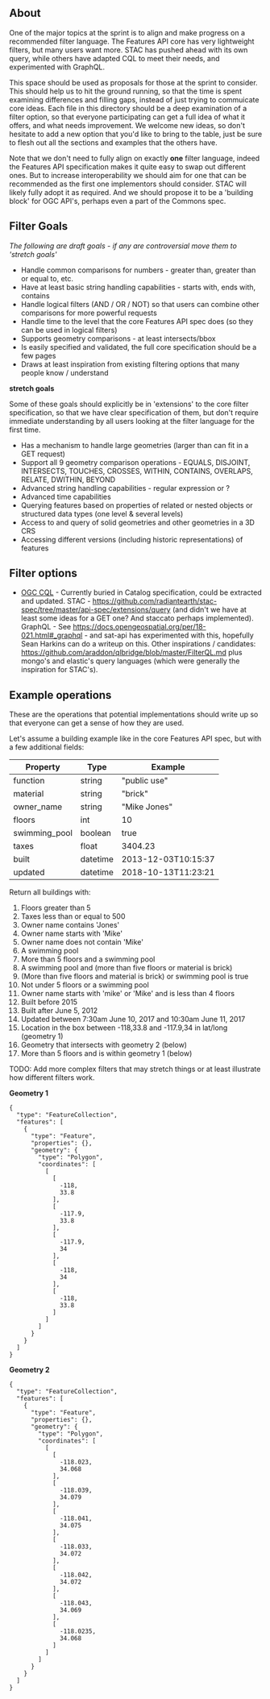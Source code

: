 ## About

One of the major topics at the sprint is to align and make progress on a recommended filter language. The Features API core
has very lightweight filters, but many users want more. STAC has pushed ahead with its own query, while others have adapted
CQL to meet their needs, and experimented with GraphQL.

This space should be used as proposals for those at the sprint to consider. This should help us to hit the ground running, so
that the time is spent examining differences and filling gaps, instead of just trying to commuicate core ideas. Each file
in this directory should be a deep examination of a filter option, so that everyone participating can get a full idea of what
it offers, and what needs improvement. We welcome new ideas, so don't hesitate to add a new option that you'd like to bring to
the table, just be sure to flesh out all the sections and examples that the others have.

Note that we don't need to fully align on exactly **one** filter language, indeed the Features API specification makes it 
quite easy to swap out different ones. But to increase interoperability we should aim for one that can be recommended as the
first one implementors should consider. STAC will likely fully adopt it as required. And we should propose it to be a
'building block' for OGC API's, perhaps even a part of the Commons spec.

## Filter Goals

*The following are draft goals - if any are controversial move them to 'stretch goals'*

* Handle common comparisons for numbers - greater than, greater than or equal to, etc.
* Have at least basic string handling capabilities - starts with, ends with, contains
* Handle logical filters (AND / OR / NOT) so that users can combine other comparisons for more powerful requests
* Handle time to the level that the core Features API spec does (so they can be used in logical filters)
* Supports geometry comparisons - at least intersects/bbox
* Is easily specified and validated, the full core specification should be a few pages
* Draws at least inspiration from existing filtering options that many people know / understand


**stretch goals**

Some of these goals should explicitly be in 'extensions' to the core filter specification, so that we have clear specification
of them, but don't require immediate understanding by all users looking at the filter language for the first time.

* Has a mechanism to handle large geometries (larger than can fit in a GET request)
* Support all 9 geometry comparison operations - EQUALS, DISJOINT, INTERSECTS, TOUCHES, CROSSES, WITHIN, CONTAINS, OVERLAPS, RELATE, DWITHIN, BEYOND
* Advanced string handling capabilities - regular expression or ? 
* Advanced time capabilities
* Querying features based on properties of related or nested objects or structured data types (one level & several levels)
* Access to and query of solid geometries and other geometries in a 3D CRS
* Accessing different versions (including historic representations) of features

## Filter options

* [OGC CQL](cql-filter-info.md) - Currently buried in Catalog specification, could be extracted and updated. 
STAC - https://github.com/radiantearth/stac-spec/tree/master/api-spec/extensions/query (and didn't we have at least some ideas for a GET one? And staccato perhaps implemented).
GraphQL - See https://docs.opengeospatial.org/per/18-021.html#_graphql - and sat-api has experimented with this, hopefully Sean Harkins can do a writeup on this.
Other inspirations / candidates: https://github.com/araddon/qlbridge/blob/master/FilterQL.md plus mongo's and elastic's query languages (which were generally the inspiration for STAC's).


## Example operations

These are the operations that potential implementations should write up so that everyone can get a sense of how they are used.

Let's assume a building example like in the core Features API spec, but with a few additional fields:

| Property  | Type | Example|
|-----------|------|---------|
| function | string | "public use" |
| material | string | "brick" |
| owner_name | string | "Mike Jones" |
| floors   | int | 10 |
| swimming_pool | boolean | true |
| taxes    | float | 3404.23 |
| built  | datetime |  2013-12-03T10:15:37 |
| updated | datetime | 2018-10-13T11:23:21 |

Return all buildings with:

1. Floors greater than 5
2. Taxes less than or equal to 500
3. Owner name contains 'Jones'
4. Owner name starts with 'Mike'
5. Owner name does not contain 'Mike'
6. A swimming pool
7. More than 5 floors and a swimming pool
8. A swimming pool and (more than five floors or material is brick)
9. (More than five floors and material is brick) or swimming pool is true
10. Not under 5 floors or a swimming pool
11. Owner name starts with 'mike' or 'Mike' and is less than 4 floors
12. Built before 2015
13. Built after June 5, 2012
14. Updated between 7:30am June 10, 2017 and 10:30am June 11, 2017
15. Location in the box between -118,33.8 and -117.9,34 in lat/long (geometry 1)
16. Geometry that intersects with geometry 2 (below)
17. More than 5 floors and is within geometry 1 (below)

TODO: Add more complex filters that may stretch things or at least illustrate how different filters work.

**Geometry 1**
```
{
  "type": "FeatureCollection",
  "features": [
    {
      "type": "Feature",
      "properties": {},
      "geometry": {
        "type": "Polygon",
        "coordinates": [
          [
            [
              -118,
              33.8
            ],
            [
              -117.9,
              33.8
            ],
            [
              -117.9,
              34
            ],
            [
              -118,
              34
            ],
            [
              -118,
              33.8
            ]
          ]
        ]
      }
    }
  ]
}
```

**Geometry 2**

```
{
  "type": "FeatureCollection",
  "features": [
    {
      "type": "Feature",
      "properties": {},
      "geometry": {
        "type": "Polygon",
        "coordinates": [
          [
            [
              -118.023,
              34.068
            ],
            [
              -118.039,
              34.079
            ],
            [
              -118.041,
              34.075
            ],
            [
              -118.033,
              34.072
            ],
            [
              -118.042,
              34.072
            ],
            [
              -118.043,
              34.069
            ],
            [
              -118.0235,
              34.068
            ]
          ]
        ]
      }
    }
  ]
}
```

